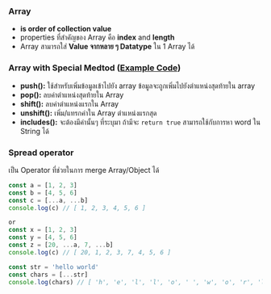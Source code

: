 ### Array
- **is order of collection value**
- properties ที่สำคัญของ Array คือ **index** and **length**
- Array สามารถใส่ **Value จากหลาย ๆ Datatype** ใน 1 Array ได้

### Array with Special Medtod ([Example Code](./arrayWithSpecial.js))
- **push():** ใช้สำหรับเพิ่มข้อมูลเข้าไปยัง array ข้อมูลจะถูกเพิ่มไปยังตำแหน่งสุดท้ายใน array
- **pop():** ลบค่าตำแหน่งสุดท้ายใน Array
- **shift():** ลบค่าตำแหน่งแรกใน Array
- **unshift():** เพิ่ม/แทรกค่าใน Array ตำแหน่งแรกสุด
- **includes():** จะต้องมีค่านั้นๆ ที่ระบุมา ถ้ามีจะ `return true` สามารถใช้กับการหา word ใน String ได้

### Spread operator
เป็น Operator ที่ช่วยในการ merge Array/Object ได้
```jsx
const a = [1, 2, 3]
const b = [4, 5, 6]
const c = [...a, ...b]
console.log(c) // [ 1, 2, 3, 4, 5, 6 ]

or 
const x = [1, 2, 3]
const y = [4, 5, 6]
const z = [20, ...a, 7, ...b]
console.log(c) // [ 20, 1, 2, 3, 7, 4, 5, 6 ]
```

```jsx
const str = 'hello world'
const chars = [...str]
console.log(chars) // [ 'h', 'e', 'l', 'l', 'o', ' ', 'w', 'o', 'r', 'l', 'd' ]
```